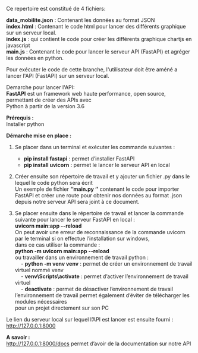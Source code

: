 Ce repertoire est constitué de 4 fichiers:

**data_mobilite.json** : Contenant les données au format JSON      
**index.html** : Contenant le code html pour lancer des différents   graphique sur un serveur local.    
**index.js** : qui contient le code pour créer les différents graphique  chartjs en javascript  
**main.js** : Contenant le code pour lancer le serveur API (FastAPI) et  agréger les données en python.  

Pour exécuter le code de cette branche, l'utilisateur doit être améné a lancer l'API (FastAPI) sur un serveur local.    

Demarche pour lancer l'API:    
**FastAPI** est un framework web haute performance, open source, permettant de créer des APIs avec      
Python à partir de la version 3.6            

**Prérequis :**            
Installer  python            

**Démarche mise en place :**           
1.	Se placer dans un terminal et exécuter les commande suivantes :      

    - **pip install fastapi** : permet d’installer FastAPI     
    - **pip install uvicorn** : permet le lancer le serveur API en local      

2.	Créer ensuite son répertoire de travail et y ajouter un fichier .py dans le lequel le code python sera écrit    
Un exemple de fichier  **‘’main.py ‘’** contenant le code pour importer FastAPI et créer une route pour  obtenir nos données au format .json  depuis notre serveur   API sera joint à ce document.      

3.	Se placer ensuite dans le répertoire de travail et lancer la commande suivante pour lancer le serveur FastAPI en local :      
**uvicorn main:app --reload**        
       On peut avoir une erreur de reconnaissance de la commande uvicorn par le terminal si on effectue l’installation sur windows,  
dans ce cas utiliser la commande :     
              **python -m uvicorn main:app --reload**    
        ou travailler dans un environnement de travail python :           
              &nbsp; &nbsp; - **python -m venv venv** : permet de créer un environnement de travail virtuel nommé venv     
              &nbsp; &nbsp; - **venv\Scripts\activate** : permet d’activer l’environnement de travail virtuel     
              &nbsp; &nbsp; - **deactivate** :  permet de désactiver l’environnement de travail     
        l’environnement de travail permet également d’éviter de télécharger les modules nécessaires       
        pour un projet directement sur son PC     

Le lien du serveur local sur lequel l’API est lancer est ensuite fourni : http://127.0.0.1:8000     


**A savoir :**     
http://127.0.0.1:8000/docs permet d’avoir de la documentation sur notre API   